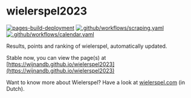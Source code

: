 # wielerspel2023

[![pages-build-deployment](https://github.com/wijnandb/wielerspel2023/actions/workflows/pages/pages-build-deployment/badge.svg)](https://github.com/wijnandb/wielerspel2023/actions/workflows/pages/pages-build-deployment)
[![.github/workflows/scraping.yaml](https://github.com/wijnandb/wielerspel2023/actions/workflows/scraping.yaml/badge.svg)](https://github.com/wijnandb/wielerspel2023/actions/workflows/scraping.yaml)
[![.github/workflows/calendar.yaml](https://github.com/wijnandb/wielerspel2023/actions/workflows/calendar.yaml/badge.svg?branch=main)](https://github.com/wijnandb/wielerspel2023/actions/workflows/calendar.yaml)

Results, points and ranking of wielerspel, automatically updated.

Stable now, you can view the page(s) at [https://wijnandb.github.io/wielerspel2023](https://wijnandb.github.io/wielerspel2023)

Want to know more about Wielerspel? Have a look at [wielerspel.com](https://wielerspel.com) (in Dutch).


